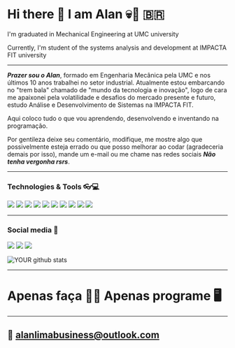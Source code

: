 # Hi there 👋 I am Alan 💀🤘 🇧🇷

<p>I'm graduated in Mechanical Engineering at UMC university 
<p>Currently, I'm student of the systems analysis and development at IMPACTA FIT university

 ---
 _***Prazer sou o Alan***_, formado em Engenharia Mecânica pela UMC e nos últimos 10 anos trabalhei no setor industrial. Atualmente estou embarcando no "trem bala" chamado de "mundo da tecnologia e inovação", logo de cara me apaixonei pela volatilidade e desafios do mercado presente e futuro, estudo Análise e Desenvolvimento de Sistemas na IMPACTA FIT.
<p>Aqui coloco tudo o que vou aprendendo, desenvolvendo e inventando na programação. 

Por gentileza deixe seu comentário, modifique, me mostre algo que possivelmente esteja errado ou que posso melhorar ao codar (agradeceria demais por isso), mande um e-mail ou me chame nas redes sociais ***Não tenha vergonha rsrs***.

---
 ### Technologies & Tools 👓💻
  ![](https://img.shields.io/badge/Python-FFD43B?style=for-the-badge&logo=python&logoColor=darkgreen)
  ![](https://img.shields.io/badge/pycharm-143?style=for-the-badge&logo=pycharm&logoColor=black&color=black&labelColor=green)
  ![](https://img.shields.io/badge/HTML5-E34F26?style=for-the-badge&logo=html5&logoColor=white)
  ![](https://img.shields.io/badge/CSS3-1572B6?style=for-the-badge&logo=css3&logoColor=white)
  ![](https://img.shields.io/badge/MySQL-00000F?style=for-the-badge&logo=mysql&logoColor=white)
  ![](https://img.shields.io/badge/SAP-0FAAFF?style=for-the-badge&logo=sap&logoColor=white)
  ![](https://img.shields.io/badge/sublime_text-%23575757.svg?&style=for-the-badge&logo=sublime-text&logoColor=important)
  ![](https://img.shields.io/badge/Microsoft_Excel-217346?style=for-the-badge&logo=microsoft-excel&logoColor=white)
  ![](https://img.shields.io/badge/Microsoft_Word-2B579A?style=for-the-badge&logo=microsoft-word&logoColor=white)
  ![](https://img.shields.io/badge/Microsoft_PowerPoint-B7472A?style=for-the-badge&logo=microsoft-powerpoint&logoColor=white)
  
---
 ### Social media 👀
 [<img src = "https://img.shields.io/badge/instagram-%23E4405F.svg?&style=for-the-badge&logo=instagram&logoColor=white">](https://www.instagram.com/alaanlimaa/?hl=pt-br)
 [<img src="https://img.shields.io/badge/linkedin-%230077B5.svg?&style=for-the-badge&logo=linkedin&logoColor=white" />](https://www.linkedin.com/in/alaanlimaa/)
 [<img src = "https://img.shields.io/badge/facebook-%231877F2.svg?&style=for-the-badge&logo=facebook&logoColor=white">](https://www.facebook.com/alan.lima.96199)
 
![YOUR github stats](https://github-readme-stats.vercel.app/api?username=alaanlimaa)

---
 # Apenas faça 🏃‍♂️ Apenas programe 🖥️
---
## 📧 alanlimabusiness@outlook.com


